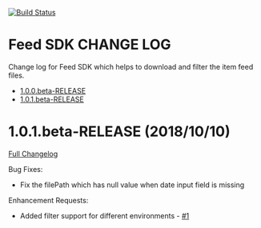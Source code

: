 [![Build Status](https://travis-ci.org/eBay/FeedSDK.svg?branch=master)](https://travis-ci.org/eBay/FeedSDK)

Feed SDK CHANGE LOG
====================
Change log for Feed SDK which helps to download and filter the item feed files.

* [1.0.0.beta-RELEASE](#1.0.0.beta-RELEASE)
* [1.0.1.beta-RELEASE](#1.0.1.beta-RELEASE)

# 1.0.1.beta-RELEASE (2018/10/10)
[Full Changelog](https://github.com/eBay/FeedSDK/compare/1.0.0.beta-RELEASE...1.0.1.beta-RELEASE)


Bug Fixes:
* Fix the filePath which has null value when date input field is missing

Enhancement Requests:
* Added filter support for different environments - [\#1](https://github.com/eBay/FeedSDK/issues/1)

